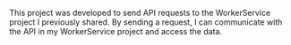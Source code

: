 This project was developed to send API requests to the WorkerService project I previously shared. By sending a request, I can communicate with the API in my WorkerService project and access the data.
